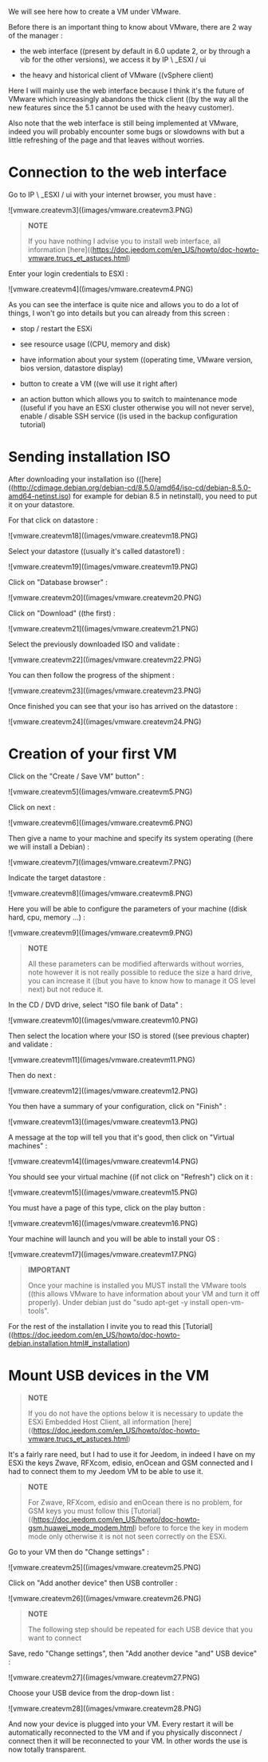 We will see here how to create a VM under VMware.

Before there is an important thing to know about VMware, there are 2
way of the manager :

-   the web interface ((present by default in 6.0 update 2, or by
    through a vib for the other versions), we access it by
    IP \ _ESXI / ui

-   the heavy and historical client of VMware ((vSphere client)

Here I will mainly use the web interface because I think it's
the future of VMware which increasingly abandons the thick client
((by the way all the new features since the 5.1 cannot be used
with the heavy customer).

Also note that the web interface is still being implemented
at VMware, indeed you will probably encounter some bugs or
slowdowns with but a little refreshing of the page and that
leaves without worries.

Connection to the web interface 
===========================

Go to IP \ _ESXI / ui with your internet browser, you must have :

![vmware.createvm3]((images/vmware.createvm3.PNG)

> **NOTE**
>
> If you have nothing I advise you to install
> web interface, all information
> [here]((https://doc.jeedom.com/en_US/howto/doc-howto-vmware.trucs_et_astuces.html)

Enter your login credentials to ESXI :

![vmware.createvm4]((images/vmware.createvm4.PNG)

As you can see the interface is quite nice and allows you to
do a lot of things, I won't go into details but you
can already from this screen :

-   stop / restart the ESXi

-   see resource usage ((CPU, memory and disk)

-   have information about your system ((operating time,
    VMware version, bios version, datastore display)

-   button to create a VM ((we will use it right after)

-   an action button which allows you to switch to maintenance mode
    ((useful if you have an ESXi cluster otherwise you will not
    never serve), enable / disable SSH service ((is used
    in the backup configuration tutorial)

Sending installation ISO 
=============================

After downloading your installation iso
(([here]((http://cdimage.debian.org/debian-cd/8.5.0/amd64/iso-cd/debian-8.5.0-amd64-netinst.iso)
for example for debian 8.5 in netinstall), you need to put it on
your datastore.

For that click on datastore :

![vmware.createvm18]((images/vmware.createvm18.PNG)

Select your datastore ((usually it's called datastore1) :

![vmware.createvm19]((images/vmware.createvm19.PNG)

Click on "Database browser" :

![vmware.createvm20]((images/vmware.createvm20.PNG)

Click on "Download" ((the first) :

![vmware.createvm21]((images/vmware.createvm21.PNG)

Select the previously downloaded ISO and validate :

![vmware.createvm22]((images/vmware.createvm22.PNG)

You can then follow the progress of the shipment :

![vmware.createvm23]((images/vmware.createvm23.PNG)

Once finished you can see that your iso has arrived on the
datastore :

![vmware.createvm24]((images/vmware.createvm24.PNG)

Creation of your first VM 
=============================

Click on the "Create / Save VM" button" :

![vmware.createvm5]((images/vmware.createvm5.PNG)

Click on next :

![vmware.createvm6]((images/vmware.createvm6.PNG)

Then give a name to your machine and specify its system
operating ((here we will install a Debian) :

![vmware.createvm7]((images/vmware.createvm7.PNG)

Indicate the target datastore :

![vmware.createvm8]((images/vmware.createvm8.PNG)

Here you will be able to configure the parameters of your machine ((disk
hard, cpu, memory ...) :

![vmware.createvm9]((images/vmware.createvm9.PNG)

> **NOTE**
>
> All these parameters can be modified afterwards without worries, note
> however it is not really possible to reduce the size
> a hard drive, you can increase it ((but you have to know how to manage it
> OS level next) but not reduce it.

In the CD / DVD drive, select "ISO file bank of
Data" :

![vmware.createvm10]((images/vmware.createvm10.PNG)

Then select the location where your ISO is stored ((see
previous chapter) and validate :

![vmware.createvm11]((images/vmware.createvm11.PNG)

Then do next :

![vmware.createvm12]((images/vmware.createvm12.PNG)

You then have a summary of your configuration, click on
"Finish" :

![vmware.createvm13]((images/vmware.createvm13.PNG)

A message at the top will tell you that it's good, then click on
"Virtual machines" :

![vmware.createvm14]((images/vmware.createvm14.PNG)

You should see your virtual machine ((if not click
on "Refresh") click on it :

![vmware.createvm15]((images/vmware.createvm15.PNG)

You must have a page of this type, click on the play button :

![vmware.createvm16]((images/vmware.createvm16.PNG)

Your machine will launch and you will be able to install
your OS :

![vmware.createvm17]((images/vmware.createvm17.PNG)

> **IMPORTANT**
>
> Once your machine is installed you MUST install the
> VMware tools ((this allows VMware to have information about your VM
> and turn it off properly). Under debian just do
> "sudo apt-get -y install open-vm-tools".

For the rest of the installation I invite you to read this
[Tutorial]((https://doc.jeedom.com/en_US/howto/doc-howto-debian.installation.html#_installation)

Mount USB devices in the VM 
=======================================

> **NOTE**
>
> If you do not have the options below it is necessary to update
> the ESXi Embedded Host Client, all information
> [here]((https://doc.jeedom.com/en_US/howto/doc-howto-vmware.trucs_et_astuces.html)

It's a fairly rare need, but I had to use it for Jeedom, in
indeed I have on my ESXi the keys Zwave, RFXcom, edisio, enOcean and GSM
connected and I had to connect them to my Jeedom VM to be able to
use it.

> **NOTE**
>
> For Zwave, RFXcom, edisio and enOcean there is no problem, for
> GSM keys you must follow this
> [Tutorial]((https://doc.jeedom.com/en_US/howto/doc-howto-gsm.huawei_mode_modem.html)
> before to force the key in modem mode only otherwise it is not
> not seen correctly on the ESXi.

Go to your VM then do "Change settings" :

![vmware.createvm25]((images/vmware.createvm25.PNG)

Click on "Add another device" then USB controller :

![vmware.createvm26]((images/vmware.createvm26.PNG)

> **NOTE**
>
> The following step should be repeated for each USB device that
> you want to connect

Save, redo "Change settings", then "Add another
device "and" USB device" :

![vmware.createvm27]((images/vmware.createvm27.PNG)

Choose your USB device from the drop-down list :

![vmware.createvm28]((images/vmware.createvm28.PNG)

And now your device is plugged into your VM. Every
restart it will be automatically reconnected to the VM and if you
physically disconnect / connect then it will be reconnected to
your VM. In other words the use is now totally
transparent.
